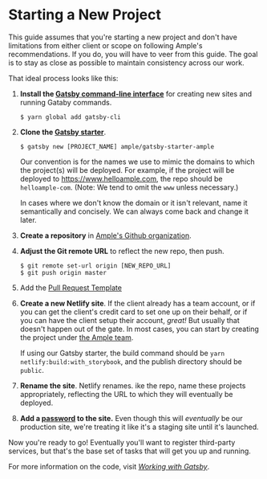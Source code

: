 # Starting a New Project

This guide assumes that you're starting a new project and don't have limitations from either client or scope on following Ample's recommendations. If you do, you will have to veer from this guide. The goal is to stay as close as possible to maintain consistency across our work.

That ideal process looks like this:

1. **Install the [Gatsby command-line interface](https://yarnpkg.com/en/package/gatsby-cli)** for creating new sites and running Gataby commands.

   ```
   $ yarn global add gatsby-cli
   ```

1. **Clone the [Gatsby starter](https://github.com/ample/gatsby-starter-ample)**.

   ```
   $ gatsby new [PROJECT_NAME] ample/gatsby-starter-ample
   ```

   Our convention is for the names we use to mimic the domains to which the project(s) will be deployed. For example, if the project will be deployed to https://www.helloample.com, the repo should be `helloample-com`. (Note: We tend to omit the `www` unless necessary.)

   In cases where we don't know the domain or it isn't relevant, name it semantically and concisely. We can always come back and change it later.

1. **Create a repository** in [Ample's Github organization](https://github.com/organizations/ample/repositories/new).

1. **Adjust the Git remote URL** to reflect the new repo, then push.

   ```
   $ git remote set-url origin [NEW_REPO_URL]
   $ git push origin master
   ```

1. Add the [Pull Request Template](/work/pull-request-template/)

1. **Create a new Netlify site**. If the client already has a team account, or if you can get the client's credit card to set one up on their behalf, or if you can have the client setup their account, _great!_ But usually that doesn't happen out of the gate. In most cases, you can start by creating the project under [the Ample team](https://app.netlify.com/teams/ample/sites).

   If using our Gatsby starter, the build command should be `yarn netlify:build:with_storybook`, and the publish directory should be `public`.

1. **Rename the site**. Netlify renames. ike the repo, name these projects appropriately, reflecting the URL to which they will eventually be deployed.

1. **Add a [password](https://docs.netlify.com/visitor-access/password-protection/#site-wide-protection) to the site.** Even though this will _eventually_ be our production site, we're treating it like it's a staging site until it's launched.

Now you're ready to go! Eventually you'll want to register third-party services, but that's the base set of tasks that will get you up and running.

For more information on the code, visit [_Working with Gatsby_](/code/working-with-gatsby).
